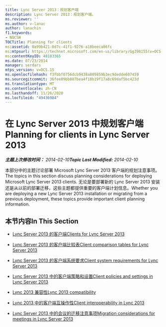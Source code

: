 ```yaml
---
title: Lync Server 2013：规划客户端
description: Lync Server 2013：规划客户端。
ms.reviewer: ''
ms.author: v-lanac
author: lanachin
f1.keywords:
- NOCSH
TOCTitle: Planning for clients
ms:assetid: 0a99b421-0d7c-41f1-9276-a18beeca86fc
ms:mtpsurl: https://technet.microsoft.com/en-us/library/Gg398155(v=OCS.15)
ms:contentKeyID: 48183365
ms.date: 07/23/2014
manager: serdars
mtps_version: v=OCS.15
ms.openlocfilehash: f3fbbf0756dcb9438a809859b3ec9dedde607459
ms.sourcegitcommit: 36fee89bb887bea4f18b19f17a8c69daf5bc423d
ms.translationtype: MT
ms.contentlocale: zh-CN
ms.lasthandoff: 11/26/2020
ms.locfileid: "49436984"
---
```

# <a name="planning-for-clients-in-lync-server-2013"></a><span data-ttu-id="e988d-103">在 Lync Server 2013 中规划客户端</span><span class="sxs-lookup"><span data-stu-id="e988d-103">Planning for clients in Lync Server 2013</span></span>

<div data-xmlns="http://www.w3.org/1999/xhtml">

<div class="topic" data-xmlns="http://www.w3.org/1999/xhtml" data-msxsl="urn:schemas-microsoft-com:xslt" data-cs="https://msdn.microsoft.com/">

<div data-asp="https://msdn2.microsoft.com/asp">



</div>

<div id="mainSection">

<div id="mainBody"><span data-ttu-id="e988d-104">

<span> </span></span><span class="sxs-lookup"><span data-stu-id="e988d-104">

<span> </span></span></span>

<span data-ttu-id="e988d-105">_**主题上次修改时间：** 2014-02-10_</span><span class="sxs-lookup"><span data-stu-id="e988d-105">_**Topic Last Modified:** 2014-02-10_</span></span>

<span data-ttu-id="e988d-106">本部分中的主题讨论部署 Microsoft Lync Server 2013 客户端的规划注意事项。</span><span class="sxs-lookup"><span data-stu-id="e988d-106">The topics in this section discuss planning considerations for deploying Microsoft Lync Server 2013 clients.</span></span> <span data-ttu-id="e988d-107">无论是要部署新的 Lync Server 2013 安装还是从以前的部署迁移，这些主题都提供重要的客户端计划信息。</span><span class="sxs-lookup"><span data-stu-id="e988d-107">Whether you are deploying a new Lync Server 2013 installation or migrating from a previous deployment, these topics provide important client planning information.</span></span>

<div>

## <a name="in-this-section"></a><span data-ttu-id="e988d-108">本节内容</span><span class="sxs-lookup"><span data-stu-id="e988d-108">In This Section</span></span>

  - [<span data-ttu-id="e988d-109">Lync Server 2013 的客户端</span><span class="sxs-lookup"><span data-stu-id="e988d-109">Clients for Lync Server 2013</span></span>](lync-server-2013-clients.md)

  - [<span data-ttu-id="e988d-110">Lync Server 2013 的客户端比较表</span><span class="sxs-lookup"><span data-stu-id="e988d-110">Client comparison tables for Lync Server 2013</span></span>](lync-server-2013-desktop-client-comparison-tables.md)

  - [<span data-ttu-id="e988d-111">Lync Server 2013 的客户端系统要求</span><span class="sxs-lookup"><span data-stu-id="e988d-111">Client system requirements for Lync Server 2013</span></span>](lync-server-2013-client-system-requirements.md)

  - [<span data-ttu-id="e988d-112">Lync Server 2013 中的客户端策略和设置</span><span class="sxs-lookup"><span data-stu-id="e988d-112">Client policies and settings in Lync Server 2013</span></span>](lync-server-2013-client-policies-and-settings.md)

  - [<span data-ttu-id="e988d-113">Lync 2013 兼容性</span><span class="sxs-lookup"><span data-stu-id="e988d-113">Lync 2013 compatibility</span></span>](lync-server-2013-lync-2013-compatibility.md)

  - [<span data-ttu-id="e988d-114">Lync 2013 中的客户端互操作性</span><span class="sxs-lookup"><span data-stu-id="e988d-114">Client interoperability in Lync 2013</span></span>](lync-server-2013-client-interoperability-in-lync-2013.md)

  - [<span data-ttu-id="e988d-115">Lync Server 2013 中的会议的迁移注意事项</span><span class="sxs-lookup"><span data-stu-id="e988d-115">Migration considerations for meetings in Lync Server 2013</span></span>](lync-server-2013-migration-considerations-for-meetings.md)

<span data-ttu-id="e988d-116"></div>

</div>

<span> </span>

</div>

</div>

</span><span class="sxs-lookup"><span data-stu-id="e988d-116"></div>

</div>

<span> </span>

</div>

</div>

</span></span></div>

